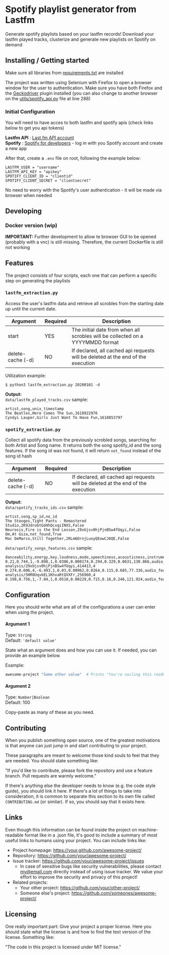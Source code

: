 # Spotify playlist generator from Lastfm

Generate spotify playlists based on your lastfm records! Download your lastfm played tracks, clusterize and generate new playlists on Spotify on demand

## Installing / Getting started

Make sure all libraries from [requirements.txt](https:\\link) are installed

The project was written using Selenium with Firefox to open a browser window for the user to authentication. Make sure you have both Firefox and the [Geckodriver](https://github.com/mozilla/geckodriver) plugin installed (you can also change to another browser on the [utils/spotify_api.py](https://link) file at line 288)

### Initial Configuration

You will need to have acces to both lastfm and spotify apis (check links below to get you api tokens)

**Lastfm API** : [Last.fm API account](https://www.last.fm/api)<br>
**Spotify** : [Spotify for developers](https://developer.spotify.com/) - log in with you Spotify account and create a new app

After that, create a `.env` file on root, following the example below:

```
LASTFM_USER = "username"
LASTFM_API_KEY = "apikey"
SPOTIFY_CLIENT_ID = "clientid"
SPOTIFY_CLIENT_SECRET = "clientsecret"
```
No need to worry with the Spotify's user authentication - it will be made via browser when needed

## Developing

### Docker version (wip)
**IMPORTANT:** Further development to allow te browser GUI to be opened (probably with a vnc) is still missing. Therefore, the current Dockerfile is still not working

## Features

The project consists of four scripts, each one that can perform a specific step on generating the playlists

### `lastfm_extraction.py`
Access the user's lastfm data and retrieve all scrobles from the starting date up until the current date.

|Argument|Required|Description|
|---|---|---|
|start|YES|The initial date from when all scrobles will be collected on a YYYYMMDD format|
|delete-cache (-d)|NO|If declared, all cached api requests will be deleted at the end of the execution|

Utilization example: 
```
$ python3 lastfm_extraction.py 20200101 -d
```

**Output:** <br>
`data/lastfm_played_tracks.csv` sample:
```
artist,song,unix_timestamp
The Beatles,Here Comes The Sun,1618922976
Cyndyi Lauper,Girls Just Want To Have Fun,1618853797
```

### `spotify_extraction.py`
Collect all spotify data from the previously scrobled songs, searching for both Artist and Song name. It returns both the song spotify_id and the song features. If the song id was not found, it will return `not_found` instead of the song id hash

|Argument|Required|Description|
|---|---|---|
|delete-cache (-d)|NO|If declared, all cached api requests will be deleted at the end of the execution|

**Output:** <br>
`data/spotify_tracks_ids.csv` sample:
```
artist,song,sp_id,no_id
The Stooges,Tight Pants - Remastered Studio,2K9JdrobtGd4hQcxqiINXS,False
Neurosis,Fire is the End Lesson,29xUjsv0hjPjnBSw4fUqyi,False
Om,At Giza,not_found,True
Mac DeMarco,Still Together,2RLm6OrnjLuoyQEowCJ6QE,False
```
`data/spotify_songs_features.csv` sample:
```
danceability,energy,key,loudness,mode,speechiness,acousticness,instrumentalness,liveness,valence,tempo,type,id,uri,track_href,analysis_url,duration_ms,time_signature
0.21,0.744,1,-9.898,1,0.0386,0.000174,0.294,0.329,0.0631,130.866,audio_features,29xUjsv0hjPjnBSw4fUqyi,spotify:track:29xUjsv0hjPjnBSw4fUqyi,https://api.spotify.com/v1/tracks/29xUjsv0hjPjnBSw4fUqyi,https://api.spotify.com/v1/audio-analysis/29xUjsv0hjPjnBSw4fUqyi,414413,4
0.274,0.606,4,-6.493,1,0.03,0.00962,0.0264,0.115,0.685,77.336,audio_features,5HR0UqvkEL1KhvaRtQVXFr,spotify:track:5HR0UqvkEL1KhvaRtQVXFr,https://api.spotify.com/v1/tracks/5HR0UqvkEL1KhvaRtQVXFr,https://api.spotify.com/v1/audio-analysis/5HR0UqvkEL1KhvaRtQVXFr,256960,4
0.198,0.756,1,-7.04,1,0.0518,0.00229,0.715,0.16,0.246,121.924,audio_features,4SNVaP303lu2bU5GnT3nMm
```

## Configuration

Here you should write what are all of the configurations a user can enter when
using the project.

#### Argument 1
Type: `String`  
Default: `'default value'`

State what an argument does and how you can use it. If needed, you can provide
an example below.

Example:
```bash
awesome-project "Some other value"  # Prints "You're nailing this readme!"
```

#### Argument 2
Type: `Number|Boolean`  
Default: 100

Copy-paste as many of these as you need.

## Contributing

When you publish something open source, one of the greatest motivations is that
anyone can just jump in and start contributing to your project.

These paragraphs are meant to welcome those kind souls to feel that they are
needed. You should state something like:

"If you'd like to contribute, please fork the repository and use a feature
branch. Pull requests are warmly welcome."

If there's anything else the developer needs to know (e.g. the code style
guide), you should link it here. If there's a lot of things to take into
consideration, it is common to separate this section to its own file called
`CONTRIBUTING.md` (or similar). If so, you should say that it exists here.

## Links

Even though this information can be found inside the project on machine-readable
format like in a .json file, it's good to include a summary of most useful
links to humans using your project. You can include links like:

- Project homepage: https://your.github.com/awesome-project/
- Repository: https://github.com/your/awesome-project/
- Issue tracker: https://github.com/your/awesome-project/issues
  - In case of sensitive bugs like security vulnerabilities, please contact
    my@email.com directly instead of using issue tracker. We value your effort
    to improve the security and privacy of this project!
- Related projects:
  - Your other project: https://github.com/your/other-project/
  - Someone else's project: https://github.com/someones/awesome-project/


## Licensing

One really important part: Give your project a proper license. Here you should
state what the license is and how to find the text version of the license.
Something like:

"The code in this project is licensed under MIT license."
